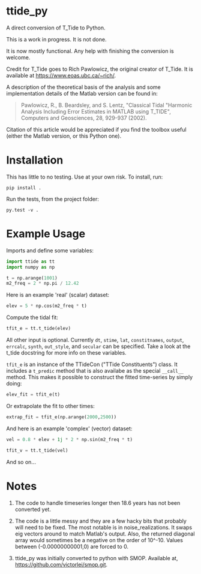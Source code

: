 ttide_py
========

A direct conversion of T_Tide to Python.

This is a work in progress. It is not done.

It is now mostly functional.
Any help with finishing the conversion is welcome.

Credit for T\_Tide goes to Rich Pawlowicz, the original creator of T\_Tide.
It is available at https://www.eoas.ubc.ca/~rich/.

A description of the theoretical basis of the analysis and some
implementation details of the Matlab version can be found in:

> Pawlowicz, R., B. Beardsley, and S. Lentz, "Classical Tidal
    "Harmonic Analysis Including Error Estimates in MATLAB
    using T_TIDE", Computers and Geosciences, 28, 929-937 (2002).

Citation of this article would be appreciated if you find the toolbox
useful (either the Matlab version, or this Python one).



Installation
============

This has little to no testing. Use at your own risk. To install, run:

    pip install .

Run the tests, from the project folder:

    py.test -v .


Example Usage
=============

Imports and define some variables:

```python
import ttide as tt
import numpy as np

t = np.arange(1001)
m2_freq = 2 * np.pi / 12.42
```

Here is an example 'real' (scalar) dataset:
```python
elev = 5 * np.cos(m2_freq * t)
```

Compute the tidal fit:
```python
tfit_e = tt.t_tide(elev)
```

All other input is optional. Currently `dt`, `stime`, `lat`, `constitnames`, `output`, `errcalc`, `synth`, `out_style`, and `secular` can be specified. Take a look at the t\_tide docstring for more info on these variables.

`tfit_e` is an instance of the TTideCon ("TTide Constituents") class. It includes a `t_predic` method that is also availabe as the special `__call__` method. This makes it possible to construct the fitted time-series by simply doing:

```python
elev_fit = tfit_e(t)
```

Or extrapolate the fit to other times:

```python
extrap_fit = tfit_e(np.arange(2000,2500))
```

And here is an example 'complex' (vector) dataset:

```python
vel = 0.8 * elev + 1j * 2 * np.sin(m2_freq * t)

tfit_v = tt.t_tide(vel)

```
And so on...

Notes
=====

1. The code to handle timeseries longer then 18.6 years has not been converted yet.

2. The code is a little messy and they are a few hacky bits that probably will need to be fixed. The most notable is in noise_realizations. It swaps eig vectors around to match Matlab's output.
Also, the returned diagonal array would sometimes be a negative on the order of 10^-10. Values between (-0.00000000001,0) are forced to 0.

3. ttide_py was initially converted to python with SMOP. Available at, https://github.com/victorlei/smop.git.
